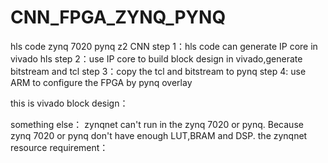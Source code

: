 # CNN_FPGA_ZYNQ_PYNQ
hls code zynq 7020 pynq z2 CNN
step 1：hls code can generate IP  core in vivado hls
step 2：use IP core to build block design in vivado,generate bitstream and tcl
step 3：copy the tcl and bitstream to pynq
step 4: use ARM to configure the FPGA by pynq overlay

this is vivado block design：




















something else：
zynqnet can't run in the zynq 7020 or pynq. Because  zynq 7020 or pynq don't have enough LUT,BRAM and DSP.
the zynqnet resource requirement：
